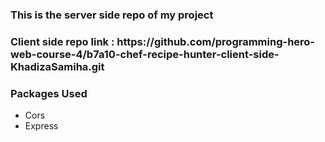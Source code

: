<h3>This is the server side repo of my project</h3>
<h3>Client side repo link : https://github.com/programming-hero-web-course-4/b7a10-chef-recipe-hunter-client-side-KhadizaSamiha.git</h3>


<h3>Packages Used</h3>

- Cors
- Express